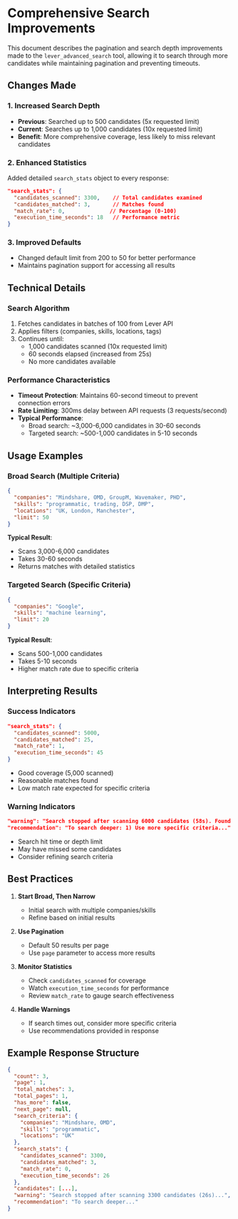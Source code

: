 # Comprehensive Search Improvements

This document describes the pagination and search depth improvements made to the `lever_advanced_search` tool, allowing it to search through more candidates while maintaining pagination and preventing timeouts.

## Changes Made

### 1. Increased Search Depth
- **Previous**: Searched up to 500 candidates (5x requested limit)
- **Current**: Searches up to 1,000 candidates (10x requested limit)
- **Benefit**: More comprehensive coverage, less likely to miss relevant candidates

### 2. Enhanced Statistics
Added detailed `search_stats` object to every response:
```json
"search_stats": {
  "candidates_scanned": 3300,    // Total candidates examined
  "candidates_matched": 3,       // Matches found
  "match_rate": 0,              // Percentage (0-100)
  "execution_time_seconds": 18   // Performance metric
}
```

### 3. Improved Defaults
- Changed default limit from 200 to 50 for better performance
- Maintains pagination support for accessing all results

## Technical Details

### Search Algorithm
1. Fetches candidates in batches of 100 from Lever API
2. Applies filters (companies, skills, locations, tags)
3. Continues until:
   - 1,000 candidates scanned (10x requested limit)
   - 60 seconds elapsed (increased from 25s)
   - No more candidates available

### Performance Characteristics
- **Timeout Protection**: Maintains 60-second timeout to prevent connection errors
- **Rate Limiting**: 300ms delay between API requests (3 requests/second)
- **Typical Performance**: 
  - Broad search: ~3,000-6,000 candidates in 30-60 seconds
  - Targeted search: ~500-1,000 candidates in 5-10 seconds

## Usage Examples

### Broad Search (Multiple Criteria)
```json
{
  "companies": "Mindshare, OMD, GroupM, Wavemaker, PHD",
  "skills": "programmatic, trading, DSP, DMP",
  "locations": "UK, London, Manchester",
  "limit": 50
}
```

**Typical Result**:
- Scans 3,000-6,000 candidates
- Takes 30-60 seconds
- Returns matches with detailed statistics

### Targeted Search (Specific Criteria)
```json
{
  "companies": "Google",
  "skills": "machine learning",
  "limit": 20
}
```

**Typical Result**:
- Scans 500-1,000 candidates
- Takes 5-10 seconds
- Higher match rate due to specific criteria

## Interpreting Results

### Success Indicators
```json
"search_stats": {
  "candidates_scanned": 5000,
  "candidates_matched": 25,
  "match_rate": 1,
  "execution_time_seconds": 45
}
```
- Good coverage (5,000 scanned)
- Reasonable matches found
- Low match rate expected for specific criteria

### Warning Indicators
```json
"warning": "Search stopped after scanning 6000 candidates (58s). Found 15 matches. More candidates may exist beyond this point.",
"recommendation": "To search deeper: 1) Use more specific criteria..."
```
- Search hit time or depth limit
- May have missed some candidates
- Consider refining search criteria

## Best Practices

1. **Start Broad, Then Narrow**
   - Initial search with multiple companies/skills
   - Refine based on initial results

2. **Use Pagination**
   - Default 50 results per page
   - Use `page` parameter to access more results

3. **Monitor Statistics**
   - Check `candidates_scanned` for coverage
   - Watch `execution_time_seconds` for performance
   - Review `match_rate` to gauge search effectiveness

4. **Handle Warnings**
   - If search times out, consider more specific criteria
   - Use recommendations provided in response

## Example Response Structure
```json
{
  "count": 3,
  "page": 1,
  "total_matches": 3,
  "total_pages": 1,
  "has_more": false,
  "next_page": null,
  "search_criteria": {
    "companies": "Mindshare, OMD",
    "skills": "programmatic",
    "locations": "UK"
  },
  "search_stats": {
    "candidates_scanned": 3300,
    "candidates_matched": 3,
    "match_rate": 0,
    "execution_time_seconds": 26
  },
  "candidates": [...],
  "warning": "Search stopped after scanning 3300 candidates (26s)...",
  "recommendation": "To search deeper..."
}
``` 